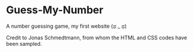 # Guess-My-Number

A number guessing game, my first website (ಥ _ ಥ)

Credit to Jonas Schmedtmann, from whom the HTML and CSS codes have been sampled. 
